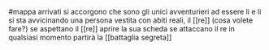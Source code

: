 #mappa 
arrivati si accorgono che sono gli unici avventurieri ad essere li e li si sta avvicinando una persona vestita con abiti reali, il [[re]] (cosa volete fare?) se aspettano il [[re]] aprire la sua scheda
se attaccano il re in qualsiasi momento partirà la [[battaglia segreta]] 